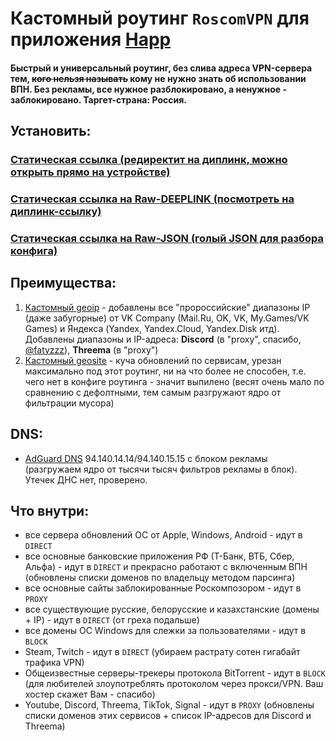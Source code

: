 # Кастомный роутинг `RoscomVPN` для приложения [Happ](https://happ.su)

#### Быстрый и универсальный роутинг, без слива адреса VPN-сервера тем, ~~кого нельзя называть~~ кому не нужно знать об использовании ВПН. Без рекламы, все нужное разблокировано, а ненужное - заблокировано. Таргет-страна: Россия.
## Установить:
### [Статическая ссылка (редиректит на диплинк, можно открыть прямо на устройстве)](https://routing.vpn.ru.com)
### [Статическая ссылка на Raw-DEEPLINK (посмотреть на диплинк-ссылку)](https://raw.githubusercontent.com/hydraponique/roscomvpn-happ-routing/refs/heads/main/RAW.DEEPLINK)
### [Статическая ссылка на Raw-JSON (голый JSON для разбора конфига)](https://raw.githubusercontent.com/hydraponique/roscomvpn-happ-routing/refs/heads/main/RAW.JSON)

## Преимущества:
1) [Кастомный geoip](https://github.com/hydraponique/roscomvpn-geoip) - добавлены все "пророссийские" диапазоны IP (даже забугорные) от VK Company (Mail.Ru, OK, VK, My.Games/VK Games) и Яндекса (Yandex, Yandex.Cloud, Yandex.Disk итд). Добавлены диапазоны и IP-адреса: **Discord** (в "proxy", спасибо, [@fatyzzz](https://github.com/fatyzzz/)), **Threema** (в "proxy")
2) [Кастомный geosite](https://github.com/hydraponique/roscomvpn-geosite) - куча обновлений по сервисам, урезан максимально под этот роутинг, ни на что более не способен, т.е. чего нет в конфиге роутинга - значит выпилено (весят очень мало по сравнению с дефолтными, тем самым разгружают ядро от фильтрации мусора)

## DNS:
- [AdGuard DNS](https://adguard-dns.io/ru/public-dns.html) 94.140.14.14/94.140.15.15 с блоком рекламы (разгружаем ядро от тысячи тысяч фильтров рекламы в блок). Утечек ДНС нет, проверено.

## Что внутри:
- все сервера обновлений ОС от Apple, Windows, Android - идут в `DIRECT`
- все основные банковские приложения РФ (Т-Банк, ВТБ, Сбер, Альфа) - идут в `DIRECT` и прекрасно работают с включенным ВПН (обновлены списки доменов по владельцу методом парсинга)
- все основные сайты заблокированные Роскомпозором - идут в `PROXY`
- все существующие русские, белорусские и казахстанские (домены + IP) - идут в `DIRECT` (от греха подальше)
- все домены ОС Windows для слежки за пользователями - идут в `BLOCK`
- Steam, Twitch - идут в `DIRECT` (убираем растрату сотен гигабайт трафика VPN)
- Общеизвестные серверы-трекеры протокола BitTorrent - идут в `BLOCK` (для любителей злоупотреблять протоколом через прокси/VPN. Ваш хостер скажет Вам - спасибо)
- Youtube, Discord, Threema, TikTok, Signal - идут в `PROXY` (обновлены списки доменов этих сервисов + список IP-адресов для Discord и Threema)
